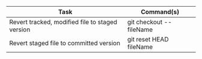 Task | Command(s)
--- | ---
Revert tracked, modified file to staged version | git checkout -- fileName
Revert staged file to committed version | git reset HEAD fileName
